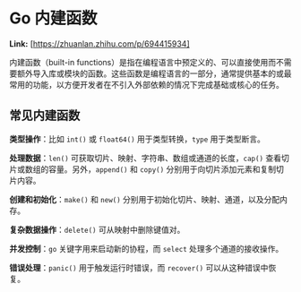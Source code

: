 # Go 内建函数



 **Link:** [https://zhuanlan.zhihu.com/p/694415934]



内建函数（built-in functions）是指在编程语言中预定义的、可以直接使用而不需要额外导入库或模块的函数。这些函数是编程语言的一部分，通常提供基本的或最常用的功能，以方便开发者在不引入外部依赖的情况下完成基础或核心的任务。

## 常见内建函数  

**类型操作**：比如 `int()` 或 `float64()` 用于类型转换，`type` 用于类型断言。

**处理数据**：`len()` 可获取切片、映射、字符串、数组或通道的长度，`cap()` 查看切片或数组的容量。另外，`append()` 和 `copy()` 分别用于向切片添加元素和复制切片内容。

**创建和初始化**：`make()` 和 `new()` 分别用于初始化切片、映射、通道，以及分配内存。

**复杂数据操作**：`delete()` 可从映射中删除键值对。

**并发控制**：`go` 关键字用来启动新的协程，而 `select` 处理多个通道的接收操作。

**错误处理**：`panic()` 用于触发运行时错误，而 `recover()` 可以从这种错误中恢复。

